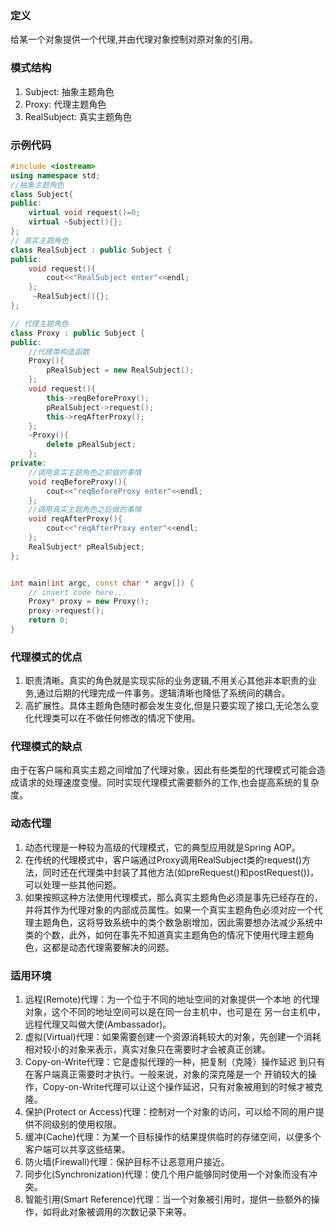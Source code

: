 ### 定义
给某一个对象提供一个代理,并由代理对象控制对原对象的引用。

### 模式结构
1. Subject: 抽象主题角色
2. Proxy: 代理主题角色
3. RealSubject: 真实主题角色

### 示例代码
```cpp
#include <iostream>
using namespace std;
//抽象主题角色
class Subject{
public:
    virtual void request()=0;
    virtual ~Subject(){};
};
// 真实主题角色
class RealSubject : public Subject {
public:
    void request(){
        cout<<"RealSubject enter"<<endl;
    };
     ~RealSubject(){};
};

// 代理主题角色
class Proxy : public Subject {
public:
    //代理类构造函数
    Proxy(){
        pRealSubject = new RealSubject();
    };
    void request(){
        this->reqBeforeProxy();
        pRealSubject->request();
        this->reqAfterProxy();
    };
    ~Proxy(){
        delete pRealSubject;
    };
private:
    //调用真实主题角色之前做的事情
    void reqBeforeProxy(){
        cout<<"reqBeforeProxy enter"<<endl;
    };
    //调用真实主题角色之后做的事情
    void reqAfterProxy(){
        cout<<"reqAfterProxy enter"<<endl;
    };
    RealSubject* pRealSubject;
};


int main(int argc, const char * argv[]) {
    // insert code here...
    Proxy* proxy = new Proxy();
    proxy->request();
    return 0;
}
```

### 代理模式的优点
1. 职责清晰。真实的角色就是实现实际的业务逻辑,不用关心其他非本职责的业务,通过后期的代理完成一件事务。逻辑清晰也降低了系统间的耦合。
2. 高扩展性。具体主题角色随时都会发生变化,但是只要实现了接口,无论怎么变化代理类可以在不做任何修改的情况下使用。

### 代理模式的缺点
由于在客户端和真实主题之间增加了代理对象，因此有些类型的代理模式可能会造成请求的处理速度变慢。同时实现代理模式需要额外的工作,也会提高系统的复杂度。

### 动态代理
1. 动态代理是一种较为高级的代理模式，它的典型应用就是Spring AOP。
2. 在传统的代理模式中，客户端通过Proxy调用RealSubject类的request()方法，同时还在代理类中封装了其他方法(如preRequest()和postRequest())，可以处理一些其他问题。
3. 如果按照这种方法使用代理模式，那么真实主题角色必须是事先已经存在的，并将其作为代理对象的内部成员属性。如果一个真实主题角色必须对应一个代理主题角色，这将导致系统中的类个数急剧增加，因此需要想办法减少系统中类的个数，此外，如何在事先不知道真实主题角色的情况下使用代理主题角色，这都是动态代理需要解决的问题。


### 适用环境
1. 远程(Remote)代理：为一个位于不同的地址空间的对象提供一个本地 的代理对象，这个不同的地址空间可以是在同一台主机中，也可是在 另一台主机中，远程代理又叫做大使(Ambassador)。
2. 虚拟(Virtual)代理：如果需要创建一个资源消耗较大的对象，先创建一个消耗相对较小的对象来表示，真实对象只在需要时才会被真正创建。
3. Copy-on-Write代理：它是虚拟代理的一种，把复制（克隆）操作延迟 到只有在客户端真正需要时才执行。一般来说，对象的深克隆是一个 开销较大的操作，Copy-on-Write代理可以让这个操作延迟，只有对象被用到的时候才被克隆。
4. 保护(Protect or Access)代理：控制对一个对象的访问，可以给不同的用户提供不同级别的使用权限。
5. 缓冲(Cache)代理：为某一个目标操作的结果提供临时的存储空间，以便多个客户端可以共享这些结果。
6. 防火墙(Firewall)代理：保护目标不让恶意用户接近。
7. 同步化(Synchronization)代理：使几个用户能够同时使用一个对象而没有冲突。
8. 智能引用(Smart Reference)代理：当一个对象被引用时，提供一些额外的操作，如将此对象被调用的次数记录下来等。
